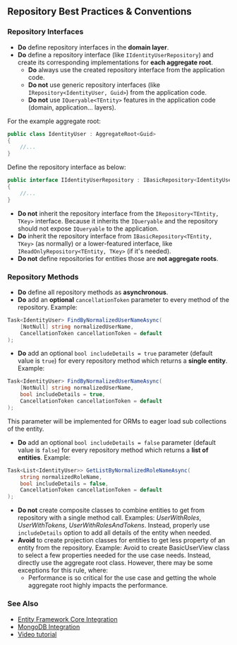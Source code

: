 ## Repository Best Practices & Conventions

### Repository Interfaces

* **Do** define repository interfaces in the **domain layer**.
* **Do** define a repository interface (like `IIdentityUserRepository`) and create its corresponding implementations for **each aggregate root**.
  * **Do** always use the created repository interface from the application code.
  * **Do not** use generic repository interfaces (like `IRepository<IdentityUser, Guid>`) from the application code.
  * **Do not** use `IQueryable<TEntity>` features in the application code (domain, application... layers).

For the example aggregate root:

````C#
public class IdentityUser : AggregateRoot<Guid>
{
    //...
}
````

Define the repository interface as below:

````C#
public interface IIdentityUserRepository : IBasicRepository<IdentityUser, Guid>
{
    //...
}
````

* **Do not** inherit the repository interface from the `IRepository<TEntity, TKey>` interface. Because it inherits the `IQueryable` and the repository should not expose `IQueryable` to the application.
* **Do** inherit the repository interface from `IBasicRepository<TEntity, TKey>` (as normally) or a lower-featured interface, like `IReadOnlyRepository<TEntity, TKey>` (if it's needed).
* **Do not** define repositories for entities those are **not aggregate roots**.

### Repository Methods

* **Do** define all repository methods as **asynchronous**.
* **Do** add an **optional** `cancellationToken` parameter to every method of the repository. Example:

````C#
Task<IdentityUser> FindByNormalizedUserNameAsync(
    [NotNull] string normalizedUserName,
    CancellationToken cancellationToken = default
);
````

* **Do** add an optional `bool includeDetails = true` parameter (default value is `true`) for every repository method which returns a **single entity**. Example:

````C#
Task<IdentityUser> FindByNormalizedUserNameAsync(
    [NotNull] string normalizedUserName,
    bool includeDetails = true,
    CancellationToken cancellationToken = default
);
````

This parameter will be implemented for ORMs to eager load sub collections of the entity.

* **Do** add an optional `bool includeDetails = false` parameter (default value is `false`) for every repository method which returns a **list of entities**. Example:

````C#
Task<List<IdentityUser>> GetListByNormalizedRoleNameAsync(
    string normalizedRoleName, 
    bool includeDetails = false,
    CancellationToken cancellationToken = default
);
````

* **Do not** create composite classes to combine entities to get from repository with a single method call. Examples: *UserWithRoles*, *UserWithTokens*, *UserWithRolesAndTokens*. Instead, properly use `includeDetails` option to add all details of the entity when needed.
* **Avoid** to create projection classes for entities to get less property of an entity from the repository. Example: Avoid to create BasicUserView class to select a few properties needed for the use case needs. Instead, directly use the aggregate root class. However, there may be some exceptions for this rule, where:
  * Performance is so critical for the use case and getting the whole aggregate root highly impacts the performance.

### See Also

* [Entity Framework Core Integration](./entity-framework-core-integration.md)
* [MongoDB Integration](./mongodb-integration.md)
* [Video tutorial](https://abp.io/video-courses/essentials/generic-repositories)